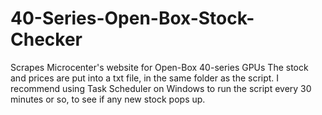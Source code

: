 # 40-Series-Open-Box-Stock-Checker
Scrapes Microcenter's website for Open-Box 40-series GPUs
The stock and prices are put into a txt file, in the same
folder as the script.
I recommend using Task Scheduler on Windows to run the
script every 30 minutes or so, to see if any new stock pops
up.
